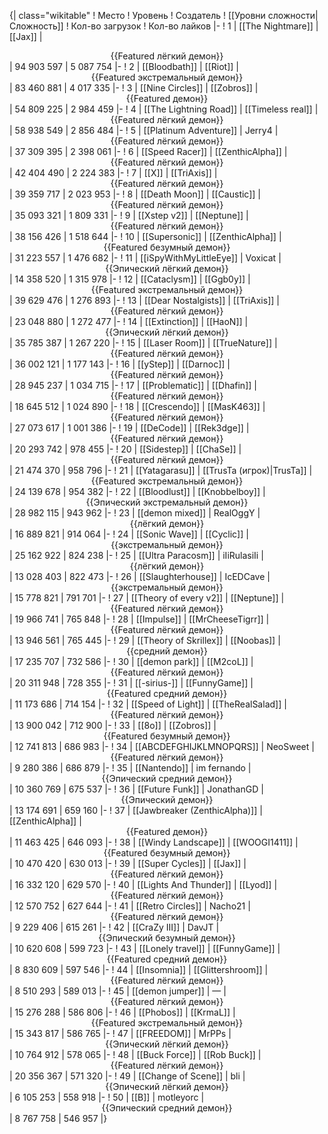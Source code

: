 {| class="wikitable"
! Место
! Уровень
! Создатель
! [[Уровни сложности|Сложность]]
! Кол-во загрузок
! Кол-во лайков
|-
! 1
| [[The Nightmare]]
| [[Jax]]
| <center>{{Featured лёгкий демон}}</center>
| 94 903 597
| 5 087 754
|-
! 2
| [[Bloodbath]]
| [[Riot]]
| <center>{{Featured экстремальный демон}}</center>
| 83 460 881
| 4 017 335
|-
! 3
| [[Nine Circles]]
| [[Zobros]]
| <center>{{Featured демон}}</center>
| 54 809 225
| 2 984 459
|-
! 4
| [[The Lightning Road]]
| [[Timeless real]]
| <center>{{Featured лёгкий демон}}</center>
| 58 938 549
| 2 856 484
|-
! 5
| [[Platinum Adventure]]
| Jerry4
| <center>{{Featured лёгкий демон}}</center>
| 37 309 395
| 2 398 061
|-
! 6
| [[Speed Racer]]
| [[ZenthicAlpha]]
| <center>{{Featured лёгкий демон}}</center>
| 42 404 490
| 2 224 383
|-
! 7
| [[X]]
| [[TriAxis]]
| <center>{{Featured лёгкий демон}}</center>
| 39 359 717
| 2 023 953
|-
! 8
| [[Death Moon]]
| [[Caustic]]
| <center>{{Featured лёгкий демон}}</center>
| 35 093 321
| 1 809 331
|-
! 9
| [[Xstep v2]]
| [[Neptune]]
| <center>{{Featured лёгкий демон}}</center>
| 38 156 426
| 1 518 644
|-
! 10
| [[Supersonic]]
| [[ZenthicAlpha]]
| <center>{{Featured безумный демон}}</center>
| 31 223 557
| 1 476 682
|-
! 11
| [[iSpyWithMyLittleEye]]
| Voxicat
| <center>{{Эпический лёгкий демон}}</center>
| 14 358 520
| 1 315 978
|-
! 12
| [[Cataclysm]]
| [[Ggb0y]]
| <center>{{Featured экстремальный демон}}</center>
| 39 629 476
| 1 276 893
|-
! 13
| [[Dear Nostalgists]]
| [[TriAxis]]
| <center>{{Featured лёгкий демон}}</center>
| 23 048 880
| 1 272 477
|-
! 14
| [[Extinction]]
| [[HaoN]]
| <center>{{Эпический лёгкий демон}}</center>
| 35 785 387
| 1 267 220
|-
! 15
| [[Laser Room]]
| [[TrueNature]]
| <center>{{Featured лёгкий демон}}</center>
| 36 002 121
| 1 177 143
|-
! 16
| [[yStep]]
| [[Darnoc]]
| <center>{{Featured лёгкий демон}}</center>
| 28 945 237
| 1 034 715
|-
! 17
| [[Problematic]]
| [[Dhafin]]
| <center>{{Featured лёгкий демон}}</center>
| 18 645 512
| 1 024 890
|-
! 18
| [[Crescendo]]
| [[MasK463]]
| <center>{{Featured лёгкий демон}}</center>
| 27 073 617
| 1 001 386
|-
! 19
| [[DeCode]]
| [[Rek3dge]]
| <center>{{Featured лёгкий демон}}</center>
| 20 293 742
| 978 455
|-
! 20
| [[Sidestep]]
| [[ChaSe]]
| <center>{{Featured лёгкий демон}}</center>
| 21 474 370
| 958 796
|-
! 21
| [[Yatagarasu]]
| [[TrusTa (игрок)|TrusTa]]
| <center>{{Featured экстремальный демон}}</center>
| 24 139 678
| 954 382
|-
! 22
| [[Bloodlust]]
| [[Knobbelboy]]
| <center>{{Эпический экстремальный демон}}</center>
| 28 982 115
| 943 962
|-
! 23
| [[demon mixed]]
| RealOggY
| <center>{{лёгкий демон}}</center>
| 16 889 821
| 914 064
|-
! 24
| [[Sonic Wave]]
| [[Cyclic]]
| <center>{{экстремальный демон}}</center>
| 25 162 922
| 824 238
|-
! 25
| [[Ultra Paracosm]]
| iIiRulasiIi
| <center>{{лёгкий демон}}</center>
| 13 028 403
| 822 473
|-
! 26
| [[Slaughterhouse]]
| IcEDCave
| <center>{{экстремальный демон}}</center>
| 15 778 821
| 791 701
|-
! 27
| [[Theory of every v2]]
| [[Neptune]]
| <center>{{Featured лёгкий демон}}</center>
| 19 966 741
| 765 848
|-
! 28
| [[Impulse]]
| [[MrCheeseTigrr]]
| <center>{{Featured лёгкий демон}}</center>
| 13 946 561
| 765 445
|-
! 29
| [[Theory of Skrillex]]
| [[Noobas]]
| <center>{{средний демон}}</center>
| 17 235 707
| 732 586
|-
! 30
| [[demon park]]
| [[M2coL]]
| <center>{{Featured лёгкий демон}}</center>
| 20 311 948
| 728 355
|-
! 31
| [[-sirius-]]
| [[FunnyGame]]
| <center>{{Featured средний демон}}</center>
| 11 173 686
| 714 154
|-
! 32
| [[Speed of Light]]
| [[TheRealSalad]]
| <center>{{Featured лёгкий демон}}</center>
| 13 900 042
| 712 900
|-
! 33
| [[8o]]
| [[Zobros]]
| <center>{{Featured безумный демон}}</center>
| 12 741 813
| 686 983
|-
! 34
| [[ABCDEFGHIJKLMNOPQRS]]
| NeoSweet
| <center>{{Featured лёгкий демон}}</center>
| 9 280 386
| 686 879
|-
! 35
| [[Nantendo]]
| im fernando
| <center>{{Эпический средний демон}}</center>
| 10 360 769
| 675 537
|-
! 36
| [[Future Funk]]
| JonathanGD
| <center>{{Эпический демон}}</center>
| 13 174 691
| 659 160
|-
! 37
| [[Jawbreaker (ZenthicAlpha)]]
| [[ZenthicAlpha]]
| <center>{{Featured демон}}</center>
| 11 463 425
| 646 093
|-
! 38
| [[Windy Landscape]]
| [[WOOGI1411]]
| <center>{{Featured безумный демон}}</center>
| 10 470 420
| 630 013
|-
! 39
| [[Super Cycles]]
| [[Jax]]
| <center>{{Featured лёгкий демон}}</center>
| 16 332 120
| 629 570
|-
! 40
| [[Lights And Thunder]]
| [[Lyod]]
| <center>{{Featured лёгкий демон}}</center>
| 12 570 752
| 627 644
|-
! 41
| [[Retro Circles]]
| Nacho21
| <center>{{Featured лёгкий демон}}</center>
| 9 229 406
| 615 261
|-
! 42
| [[CraZy III]]
| DavJT
| <center>{{Эпический безумный демон}}</center>
| 10 620 608
| 599 723
|-
! 43
| [[Lonely travel]]
| [[FunnyGame]]
| <center>{{Featured средний демон}}</center>
| 8 830 609
| 597 546
|-
! 44
| [[Insomnia]]
| [[Glittershroom]]
| <center>{{Featured лёгкий демон}}</center>
| 8 510 293
| 589 013
|-
! 45
| [[demon jumper]]
| —
| <center>{{Featured лёгкий демон}}</center>
| 15 276 288
| 586 806
|-
! 46
| [[Phobos]]
| [[KrmaL]]
| <center>{{Featured экстремальный демон}}</center>
| 15 343 817
| 586 765
|-
! 47
| [[FREEDOM]]
| MrPPs
| <center>{{Эпический лёгкий демон}}</center>
| 10 764 912
| 578 065
|-
! 48
| [[Buck Force]]
| [[Rob Buck]]
| <center>{{Featured лёгкий демон}}</center>
| 20 356 367
| 571 320
|-
! 49
| [[Change of Scene]]
| bli
| <center>{{Эпический лёгкий демон}}</center>
| 6 105 253
| 558 918
|-
! 50
| [[B]]
| motleyorc
| <center>{{Эпический средний демон}}</center>
| 8 767 758
| 546 957
|}